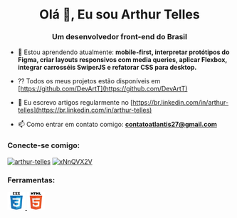 ## <h1 align="center">Olá 👋, Eu sou Arthur Telles</h1>
<h3 align="center">Um desenvolvedor front-end do Brasil</h3>

- 🌱 Estou aprendendo atualmente: **mobile-first, interpretar protótipos do Figma, criar layouts responsivos com media queries, aplicar Flexbox, integrar carrosséis SwiperJS e refatorar CSS para desktop.**

- ⁇ Todos os meus projetos estão disponíveis em [https://github.com/DevArtT](https://github.com/DevArtT)

- 📝 Eu escrevo artigos regularmente no [https://br.linkedin.com/in/arthur-telles](https://br.linkedin.com/in/arthur-telles)

- 📫 Como entrar em contato comigo: **contatoatlantis27@gmail.com**

<h3 align="left">Conecte-se comigo:</h3>
<p align="esquerda">
<a href="https://linkedin.com/in/arthur-telles" target="blank"><img align="center" src="https://raw.githubusercontent.com/rahuldkjain/github-profile-readme-generator/master/src/images/icons/Social/linked-in-alt.svg" alt="arthur-telles" height="30" width="40" /></a>
<a href="https://discord.gg/xNnQVX2V" target="blank"><img align="center" src="https://raw.githubusercontent.com/rahuldkjain/github-profile-readme-generator/master/src/images/icons/Social/discord.svg" alt="xNnQVX2V" height="30" width="40" /></a>
</p>

<h3 align="left">Ferramentas:</h3>
<p align="esquerda"> <a href="https://www.w3schools.com/css/" target="_blank" rel="noreferrer"> <img src="https://raw.githubusercontent.com/devicons/devicon/master/icons/css3/css3-original-wordmark.svg" alt="css3" width="40" height="40"/> </a> <a href="https://www.w3.org/html/" target="_blank" rel="noreferrer"> <img src="https://raw.githubusercontent.com/devicons/devicon/master/icons/html5/html5-original-wordmark.svg" alt="html5" width="40" height="40"/> </a> </p>
